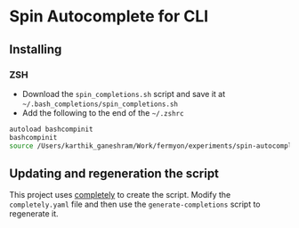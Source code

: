 # Spin Autocomplete for CLI

## Installing

### ZSH

- Download the `spin_completions.sh` script and save it at `~/.bash_completions/spin_completions.sh`
- Add the following to the end of the `~/.zshrc`

```bash
autoload bashcompinit
bashcompinit
source /Users/karthik_ganeshram/Work/fermyon/experiments/spin-autocomplete/spin_completions.sh
```

## Updating and regeneration the script

This project uses [completely](https://github.com/DannyBen/completely) to  create the script. Modify the `completely.yaml` file and then use the `generate-completions` script to regenerate it. 